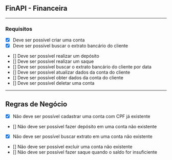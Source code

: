 ## FinAPI - Financeira

---

### Requisitos

- [X] Deve ser possível criar uma conta
- [X] Deve ser possível buscar o extrato bancário do cliente
- [] Deve ser possível realizar um depósito
- [] Deve ser possível realizar um saque
- [] Deve ser possível buscar o extrato bancário do cliente por data
- [] Deve ser possível atualizar dados da conta do cliente
- [] Deve ser possível obter dados da conta do cliente
- [] Deve ser possível deletar uma conta

---

## Regras de Negócio

- [X] Não deve ser possível cadastrar uma conta com CPF já existente
- [] Não deve ser possível fazer depósito em uma conta não existente
- [X] Não deve ser possível buscar extrato em uma conta não existente
- [] Não deve ser possível excluir uma conta não existente
- [] Não deve ser possível fazer saque quando o saldo for insuficiente

